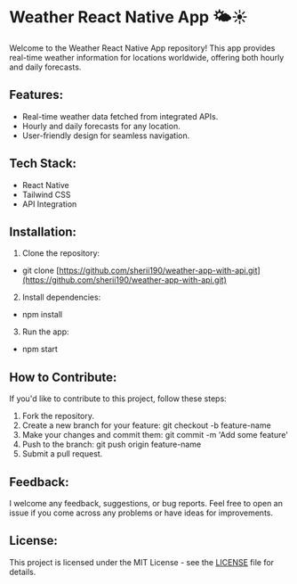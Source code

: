 # Weather React Native App 🌤️☀️


Welcome to the Weather React Native App repository! This app provides real-time weather information for locations worldwide, offering both hourly and daily forecasts.

## Features:

- Real-time weather data fetched from integrated APIs.
- Hourly and daily forecasts for any location.
- User-friendly design for seamless navigation.

## Tech Stack:

- React Native
- Tailwind CSS
- API Integration

## Installation:

1. Clone the repository:

 - git clone [https://github.com/sherii190/weather-app-with-api.git](https://github.com/sherii190/weather-app-with-api.git)

2. Install dependencies:

 - npm install

3. Run the app:

 - npm start

## How to Contribute:
If you'd like to contribute to this project, follow these steps:

1. Fork the repository.
2. Create a new branch for your feature: git checkout -b feature-name
3. Make your changes and commit them: git commit -m 'Add some feature'
4. Push to the branch: git push origin feature-name
5. Submit a pull request.

## Feedback:

I welcome any feedback, suggestions, or bug reports. Feel free to open an issue if you come across any problems or have ideas for improvements.

## License:

This project is licensed under the MIT License - see the [LICENSE](MIT-LICENSE.txt) file for details.
